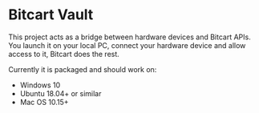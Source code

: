 # Bitcart Vault

This project acts as a bridge between hardware devices and Bitcart APIs. You launch it on your local PC, connect your hardware device and allow access to it, Bitcart does the rest.

Currently it is packaged and should work on:

- Windows 10
- Ubuntu 18.04+ or similar
- Mac OS 10.15+
